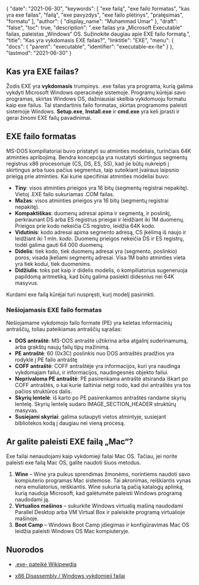 {
  "date": "2021-06-30",
  "keywords": [
"exe failą",
"exe failo formatas",
"kas yra exe failas",
"failą",
"exe pavyzdys",
"exe failo plėtinys",
"pratęsimas",
"formatu"
],
  "author": {
    "display_name": "Muhammad Umar"
},
  "draft": "false",
  "toc": true,
  "description": ".exe failas yra „Microsoft Executable“ failas, paleistas „Windows“ OS. Sužinokite daugiau apie EXE failo formatą.",
  "title": "Kas yra vykdomasis EXE failas?",
  "linktitle": "EXE",
  "menu": {
    "docs": {
      "parent": "executable",
      "identifier": "executable-ex-lte"
}
},
  "lastmod": "2021-06-30"
}

## Kas yra EXE failas?

Žodis EXE yra **vykdomasis** trumpinys. .exe failas yra programa, kurią galima vykdyti Microsoft Windows operacinėje sistemoje. Programų kūrėjai savo programas, skirtas Windows OS, dažniausiai skelbia vykdomuoju formatu kaip exe failus. Tai standartinis failo formatas, skirtas programoms paleisti sistemoje Windows. **Setup.exe**, **Install.exe** ir **cmd.exe** yra keli įprasti ir gerai žinomi EXE failų pavadinimai.

## EXE failo formatas

MS-DOS kompiliatoriai buvo pristatyti su atminties modeliais, turinčiais 64K atminties apribojimą. Bendra koncepcija yra nustatyti skirtingus segmentų registrus x86 procesoriuje (CS, DS, ES, SS), kad jie būtų nukreipti į skirtingus arba tuos pačius segmentus, taip suteikiant įvairaus laipsnio prieigą prie atminties. Kai kurie specifiniai atminties modeliai buvo:

- **Tiny**: visos atminties prieigos yra 16 bitų (segmentų registrai nepakitę). Vietoj .EXE failo sukuriamas .COM failas.
- **Mažas**: visos atminties prieigos yra 16 bitų (segmentų registrai nepakitę).
- **Kompaktiškas**: duomenų adresai apima ir segmentą, ir poslinkį, perkraunant DS arba ES registrus prieigai ir leidžiant iki 1M duomenų. Prieigos prie kodo nekeičia CS registro, leidžia 64K kodo.
- **Vidutinis**: kodo adresai apima segmento adresą, CS įkėlimą iš naujo ir leidžiant iki 1 mln. kodo. Duomenų prieigos nekeičia DS ir ES registrų, todėl galima gauti 64 000 duomenų.
- **Didelis**: tiek kodo, tiek duomenų adresai yra (segmento, poslinkio) poros, visada įkeliami segmentų adresai. Visa 1M baito atminties vieta yra tiek kodui, tiek duomenims.
- **Didžiulis**: toks pat kaip ir didelis modelis, o kompiliatorius sugeneruoja papildomą aritmetiką, kad būtų galima pasiekti didesnius nei 64K masyvus.

Kurdami exe failą kūrėjai turi nuspręsti, kurį modelį pasirinkti.

### Nešiojamasis EXE failo formatas

Nešiojamame vykdomojo failo formate (PE) yra keletas informacinių antraščių, toliau pateikiamas antraščių sąrašas:

- **DOS antraštė**: MS-DOS antraštė užtikrina arba atgalinį suderinamumą, arba grakštų naujų failų tipų mažinimą.
- **PE antraštė**: 60 (0x3C) poslinkis nuo DOS antraštės pradžios yra rodyklė į PE failo antraštę
- **COFF antraštė**: COFF antraštėje yra informacijos, kuri yra naudinga vykdomajam failui, ir informacijos, naudingesnės objekto failui.
- **Neprivaloma PE antraštė**: PE pasirenkama antraštė atsiranda iškart po COFF antraštės, o kai kurie šaltiniai netgi rodo, kad dvi antraštės yra tos pačios struktūros dalis.
- **Skyrių lentelė**: iš karto po PE pasirenkamos antraštės randame skyrių lentelę. Skyrių lentelę sudaro IMAGE_SECTION_HEADER struktūrų masyvas.
- **Susiejami skyriai**: galima sutaupyti vietos atmintyje, susiejant bibliotekos kodą į daugiau nei vieną procesą.

## Ar galite paleisti EXE failą „Mac“?

Exe failai nenaudojami kaip vykdomieji failai Mac OS. Tačiau, jei norite paleisti exe failą Mac OS, galite naudoti šiuos metodus.

 1. **Wine** – Wine yra puikus sprendimas žmonėms, norintiems naudoti savo kompiuterio programas Mac sistemose. Tai akronimas, reiškiantis vynas nėra emuliatorius, reiškiantis. Wine sukuria tą pačią katalogų aplinką, kurią naudoja Microsoft, kad galėtumėte paleisti Windows programą naudodami ją.
 2. **Virtualios mašinos** – sukurkite Windows virtualią mašiną naudodami Parallel Desktop arba VM Virtual Box ir paleiskite programą virtualioje mašinoje.
 3. **Boot Camp** – Windows Boot Camp įdiegimas ir konfigūravimas Mac OS leidžia paleisti Windows OS Mac kompiuteryje.

## Nuorodos

* [.exe- pateikė Wikipewdia](https://en.wikipedia.org/wiki/.exe)

* [x86 Disassembly / Windows vykdomieji failai](https://en.wikibooks.org/wiki/X86_Disassembly/Windows_Executable_Files#MS-DOS_EXE_Files)


